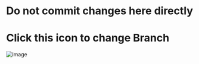 # Do not commit changes here directly
# Click this icon to change Branch
![image](https://user-images.githubusercontent.com/81282470/224115277-9927f480-7109-4823-a565-9d630d51cca6.png)
